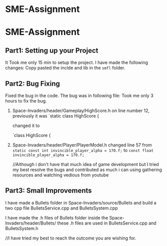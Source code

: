 # SME-Assignment
# SME-Assignment

## Part1: Setting up your Project 
It Took me only 15 min to setup the project. I have made the following changes:
Copy pasted the inclde and lib in the `smfl` folder.

## Part2: Bug Fixing
Fixed the bug in the code. The bug was in following file: Took me only 3 hours to fix the bug.
1. Space-Invaders/header/Gameplay/HighScore.h
	   on line number 12, previously it was 
    `static class HighScore
    {


    changed it to

    `class HighScore
    {

2. Space-Invaders/header/Player/PlayerModel.h
    changed line 57 from 
   `static const int invincible_player_alpha = 170.f;`
    to
   `const float invincible_player_alpha = 170.f;`


   //Although i don't have that much idea of game development but I tried my best resolve the bugs and contributed as much i can using gathering resources and watching 
    vedious from youtube 

## Part3: Small Improvements 

I have made a Bullets folder in Space-Invaders/source/Bullets and build a two cpp file BulletsService.cpp and BulletsSystem.cpp

I have made the .h files of Bullets folder inside the Space-Invaders/header/Bullets/
these .h files are used in BulletsService.cpp and BulletsSystem.h

//I have tried my best to reach the outcome you are wishing for.

